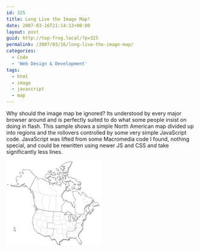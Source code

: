 ```yaml
---
id: 325
title: Long Live the Image Map!
date: 2007-03-16T21:14:13+00:00
layout: post
guid: http://top-frog.local/?p=325
permalink: /2007/03/16/long-live-the-image-map/
categories:
  - Code
  - 'Web Design & Development'
tags:
  - html
  - image
  - javascript
  - map
---
```


Why should the image map be ignored? Its understood by every major browser around and is perfectly suited to do what some people insist on doing in flash. This sample shows a simple North American map divided up into regions and the rollovers controlled by some very simple JavaScript code. JavaScript was lifted from some Macromedia code I found, nothing special, and could be rewritten using newer JS and CSS and take significantly less lines.

<script type="text/javascript">
    var myimages=new Array();
    
		function preloadimages(images){
      for (i in images) {
        myimages[i] = new Image()
				myimages[i].src = images[i]
			}
		}

		preloadimages([
      "/assets/image_map/map-for-web.gif",
      "/assets/image_map/map-for-web-uw.gif",
      "/assets/image_map/map-for-web-uc.gif",
      "/assets/image_map/map-for-web-ue.gif",
      "/assets/image_map/map-for-web-cw.gif",
      "/assets/image_map/map-for-web-cc.gif",
      "/assets/image_map/map-for-web-ce.gif"
    ]);

    function swapImage(target, _, newImg, _) {
      document.getElementById(target).src = newImg;
    }
</script>

<img src="/assets/image_map/map-for-web.gif" id="regionmap" alt="Region Map" height="228" width="250" usemap="#map_for_web_ImageMap_Map" border="0"> 
<map name="map_for_web_ImageMap_Map">
  <area shape="poly" coords="18,175, 23,175, 27,180, 27,190, 18,190" href="#" alt="Western United States - Hawaii" onmouseout="swapImage('regionmap','','/assets/image_map/map-for-web.gif',1);" onmouseover="swapImage('regionmap','','/assets/image_map/map-for-web-uw.gif',1);">
  <area shape="poly" coords="77,41, 73,40, 70,35, 62,26, 45,25, 36,31, 35,37, 41,42, 39,45, 29,42, 26,47, 27,57, 31,65, 12,66, 3,63, 2,65, 16,69, 36,70, 40,66, 46,70, 55,70, 62,78, 65,85, 70,88, 70,99, 72,102, 75,100, 70,83, 65,82, 63,77, 62,73, 79,43" href="#" alt="Western United States" onmouseout="swapImage('regionmap','','/assets/image_map/map-for-web.gif',1);"  onmouseover="swapImage('regionmap','','/assets/image_map/map-for-web-uw.gif',1);">
  <area shape="poly" coords="179,208, 183,206, 188,211, 188,215, 193,220, 194,220, 196,223, 199,219, 198,215, 190,201, 191,196, 202,181, 202,177, 199,172, 199,170, 202,173, 203,169, 204,161, 209,159, 209,154, 211,151, 210,148, 215,140, 212,135, 211,133, 208,132, 206,141, 202,144, 196,144, 187,153, 188,155, 186,159, 185,167, 182,173, 184,177, 180,181, 187,180, 179,187, 161,189, 159,204, 164,204, 166,207, 171,206, 176,205" href="#" alt="Eastern United States" onmouseout="swapImage('regionmap','','/assets/image_map/map-for-web.gif',1);" onmouseover="swapImage('regionmap','','/assets/image_map/map-for-web-ue.gif',1);">
  <area shape="poly" coords="121,212, 126,209, 129,211, 136,223, 142,224, 141,217, 148,212, 149,210, 158,210, 162,212, 164,211, 166,211, 165,206, 164,204, 159,204, 161,189, 179,187, 186,180, 180,181, 184,176, 182,173, 185,167, 185,159, 183,161, 179,161, 179,155, 177,149, 173,148, 170,150, 170,161, 167,162, 165,159, 165,150, 172,145, 170,143, 168,144, 162,143, 159,144, 154,144, 159,139, 152,139, 146,136, 125,136, 123,166, 110,166, 108,180, 125,182, 124,193, 124,200, 113,200, 118,206" href="#" alt="Central United States" onmouseout="swapImage('regionmap','','/assets/image_map/map-for-web.gif',1);" onmouseover="swapImage('regionmap','','/assets/image_map/map-for-web-uc.gif',1);">
  <area shape="poly" coords="178,113, 183,106, 183,103, 178,98, 175,82, 185,82, 192,86, 192,88, 197,93, 200,90, 201,84, 203,84, 212,93, 226,100, 232,107, 240,111, 245,120, 237,120, 231,123, 230,132, 222,143, 216,140, 212,136, 211,132, 208,132, 206,141, 202,144, 197,144, 186,142, 183,134, 181,124, 181,118" href="#" alt="Eastern Canada" onmouseout="swapImage('regionmap','','/assets/image_map/map-for-web.gif',1);" onmouseover="swapImage('regionmap','','/assets/image_map/map-for-web-ce.gif',1);">
  <area shape="poly" coords="172,113, 164,111, 158,107, 156,109, 148,121, 146,136, 151,139, 160,139, 162,136, 168,137, 173,144, 182,145, 185,148, 184,150, 181,149, 180,154, 179,160, 185,156, 188,155, 188,153, 187,153, 187,152, 193,149, 196,144, 197,142, 193,144, 186,142, 183,137, 181,125, 178,125, 173,117" href="#" alt="Central Canada" onmouseout="swapImage('regionmap','','/assets/image_map/map-for-web.gif',1);" onmouseover="swapImage('regionmap','','/assets/image_map/map-for-web-cc.gif',1);">
  <area shape="poly" coords="146,136, 122,136, 102,134, 82,129, 77,130, 72,121, 75,117, 73,115, 76,113, 73,107, 72,103, 75,100, 73,95, 70,82, 66,82, 63,77, 63,73, 79,43, 84,49, 88,49, 97,49, 103,43, 106,39, 106,36, 109,30, 118,26, 132,22, 142,18, 148,12, 156,7, 174,4, 172,9, 166,19, 163,31, 163,42, 170,44, 183,49, 196,58, 197,74, 195,78, 185,77, 180,73, 175,75, 169,79, 162,81, 157,79, 153,82, 146,91, 147,100, 151,103, 151,106, 157,106, 156,109, 147,121" href="#" alt="Western Canada" onmouseout="swapImage('regionmap','','/assets/image_map/map-for-web.gif',1);"  onmouseover="swapImage('regionmap','','/assets/image_map/map-for-web-cw.gif',1);">
  <area shape="poly" coords="82,129, 103,134, 125,136, 123,166, 110,166, 108,180, 124,182, 123,200, 113,200, 105,201, 100,201, 87,194, 82,193, 74,183, 70,168, 69,157, 71,150, 77,138, 77,131" href="#" alt="Western United States" onmouseout="swapImage('regionmap','','/assets/image_map/map-for-web.gif',1);" onmouseover="swapImage('regionmap','','/assets/image_map/map-for-web-uw.gif',1);">
</map>	